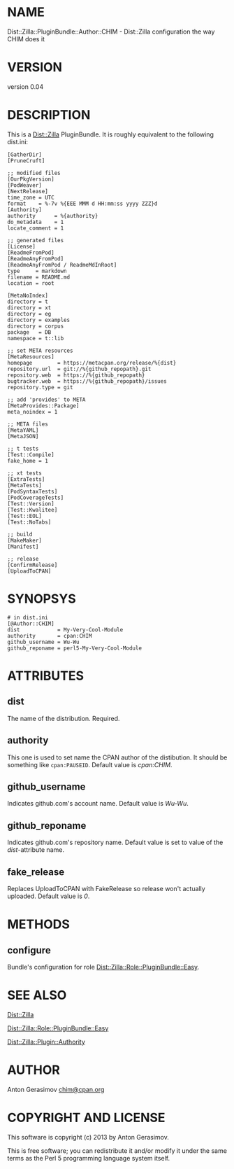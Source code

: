 # NAME

Dist::Zilla::PluginBundle::Author::CHIM - Dist::Zilla configuration the way CHIM does it

# VERSION

version 0.04

# DESCRIPTION

This is a [Dist::Zilla](http://search.cpan.org/perldoc?Dist::Zilla) PluginBundle. It is roughly equivalent to the
following dist.ini:

    [GatherDir]
    [PruneCruft]

    ;; modified files
    [OurPkgVersion]
    [PodWeaver]
    [NextRelease]
    time_zone = UTC
    format    = %-7v %{EEE MMM d HH:mm:ss yyyy ZZZ}d
    [Authority]
    authority      = %{authority}
    do_metadata    = 1
    locate_comment = 1

    ;; generated files
    [License]
    [ReadmeFromPod]
    [ReadmeAnyFromPod]
    [ReadmeAnyFromPod / ReadmeMdInRoot]
    type     = markdown
    filename = README.md
    location = root

    [MetaNoIndex]
    directory = t
    directory = xt
    directory = eg
    directory = examples
    directory = corpus
    package   = DB
    namespace = t::lib

    ;; set META resources
    [MetaResources]
    homepage        = https://metacpan.org/release/%{dist}
    repository.url  = git://%{github_repopath}.git
    repository.web  = https://%{github_repopath}
    bugtracker.web  = https://%{github_repopath}/issues
    repository.type = git

    ;; add 'provides' to META
    [MetaProvides::Package]
    meta_noindex = 1

    ;; META files
    [MetaYAML]
    [MetaJSON]

    ;; t tests
    [Test::Compile]
    fake_home = 1

    ;; xt tests
    [ExtraTests]
    [MetaTests]
    [PodSyntaxTests]
    [PodCoverageTests]
    [Test::Version]
    [Test::Kwalitee]
    [Test::EOL]
    [Test::NoTabs]

    ;; build
    [MakeMaker]
    [Manifest]

    ;; release
    [ConfirmRelease]
    [UploadToCPAN]

# SYNOPSYS

    # in dist.ini
    [@Author::CHIM]
    dist            = My-Very-Cool-Module
    authority       = cpan:CHIM
    github_username = Wu-Wu
    github_reponame = perl5-My-Very-Cool-Module

# ATTRIBUTES

## dist

The name of the distribution. Required.

## authority

This one is used to set name the CPAN author of the distibution. It should be something like `cpan:PAUSEID`.
Default value is _cpan:CHIM_.

## github\_username

Indicates github.com's account name. Default value is _Wu-Wu_.

## github\_reponame

Indicates github.com's repository name. Default value is set to value of the _dist_\-attribute name.

## fake\_release

Replaces UploadToCPAN with FakeRelease so release won't actually uploaded. Default value is _0_.

# METHODS

## configure

Bundle's configuration for role [Dist::Zilla::Role::PluginBundle::Easy](http://search.cpan.org/perldoc?Dist::Zilla::Role::PluginBundle::Easy).

# SEE ALSO

[Dist::Zilla](http://search.cpan.org/perldoc?Dist::Zilla)

[Dist::Zilla::Role::PluginBundle::Easy](http://search.cpan.org/perldoc?Dist::Zilla::Role::PluginBundle::Easy)

[Dist::Zilla::Plugin::Authority](http://search.cpan.org/perldoc?Dist::Zilla::Plugin::Authority)

# AUTHOR

Anton Gerasimov <chim@cpan.org>

# COPYRIGHT AND LICENSE

This software is copyright (c) 2013 by Anton Gerasimov.

This is free software; you can redistribute it and/or modify it under
the same terms as the Perl 5 programming language system itself.
